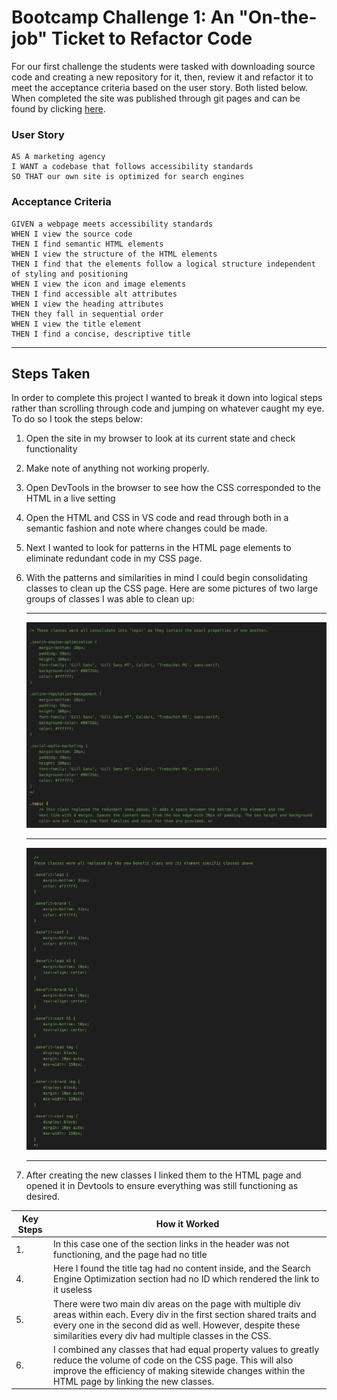 # Bootcamp Challenge 1: An "On-the-job" Ticket to Refactor Code

For our first challenge the students were tasked with downloading source code and creating a new repository for it, then, review it and refactor it to meet the acceptance criteria based on the user story. Both listed below.
When completed the site was published through git pages and can be found by clicking [here](https://ajaws2022.github.io/Bootcamp-Challenge-1/).


### User Story

```
AS A marketing agency
I WANT a codebase that follows accessibility standards
SO THAT our own site is optimized for search engines
```

### Acceptance Criteria

```
GIVEN a webpage meets accessibility standards
WHEN I view the source code
THEN I find semantic HTML elements
WHEN I view the structure of the HTML elements
THEN I find that the elements follow a logical structure independent of styling and positioning
WHEN I view the icon and image elements
THEN I find accessible alt attributes
WHEN I view the heading attributes
THEN they fall in sequential order
WHEN I view the title element
THEN I find a concise, descriptive title
```
---

## Steps Taken

In order to complete this project I wanted to break it down into logical steps rather than scrolling through code and jumping on whatever caught my eye. To do so I took the steps below: 
1. Open the site in my browser to look at its current state and check functionality
2. Make note of anything not working properly.
3. Open DevTools in the browser to see how the CSS corresponded to the HTML in a live setting
4. Open the HTML and CSS in VS code and read through both in a semantic fashion and note where changes could be made.
5. Next I wanted to look for patterns in the HTML page elements to eliminate redundant code in my CSS page.
6. With the patterns and similarities in mind I could begin consolidating classes to clean up the CSS page.
Here are some pictures of two large groups of classes I was able to clean up:
    
    <p>

      ---

      <img src="./assets/images/Topic-Condensed.png">
      
      ---
      
      <img src="./assets/images/Benefit-condensed.png">

      ---
         
    
      </p>

7. After creating the new classes I linked them to the HTML page and opened it in Devtools to ensure everything was still functioning as desired.

| Key Steps | How it Worked |
| ----------- | ----------- |
| 1. | In this case one of the section links in the header was not functioning, and the page had no title |
| 4. | Here I found the title tag had no content inside, and the Search Engine Optimization section had no ID which rendered the link to it useless |
| 5. | There were two main div areas on the page with multiple div areas within each. Every div in the first section shared traits and every one in the second did as well. However, despite these similarities every div had multiple classes in the CSS. |
| 6. | I combined any classes that had equal property values to greatly reduce the volume of code on the CSS page. This will also improve the efficiency of making sitewide changes within the HTML page by linking the new classes.
